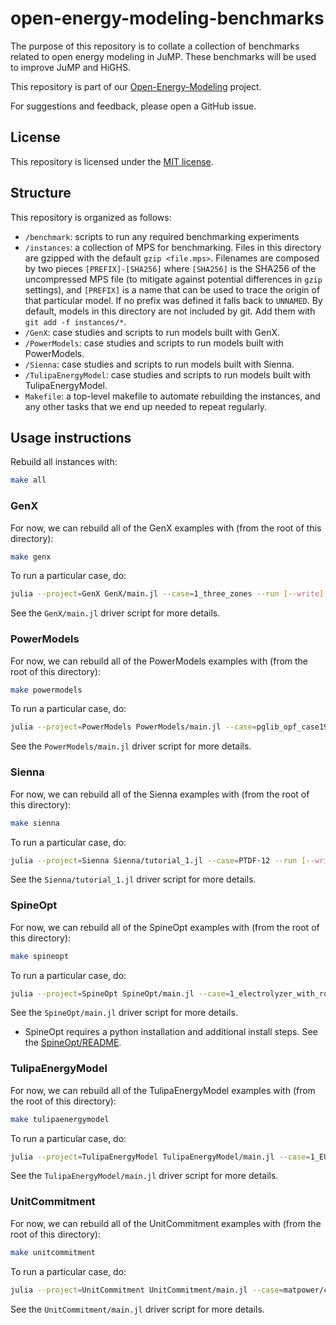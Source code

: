 # open-energy-modeling-benchmarks

The purpose of this repository is to collate a collection of benchmarks related
to open energy modeling in JuMP. These benchmarks will be used to improve JuMP
and HiGHS.

This repository is part of our [Open-Energy-Modeling](https://jump.dev/announcements/open-energy-modeling/2024/09/16/oem/)
project.

For suggestions and feedback, please open a GitHub issue.

## License

This repository is licensed under the [MIT license](https://github.com/jump-dev/open-energy-modeling-benchmarks/blob/main/LICENSE.md).

## Structure

This repository is organized as follows:

 * `/benchmark`: scripts to run any required benchmarking experiments
 * `/instances`: a collection of MPS for benchmarking. Files in this directory
   are gzipped with the default `gzip <file.mps>`. Filenames are composed by
   two pieces `[PREFIX]-[SHA256]` where `[SHA256]` is the SHA256 of
   the uncompressed MPS file (to mitigate against potential differences in
   `gzip` settings), and `[PREFIX]` is a name that can be used to
   trace the origin of that particular model. If no prefix was defined it
   falls back to `UNNAMED`. By default, models in this
   directory are not included by git. Add them with `git add -f instances/*`.
 * `/GenX`: case studies and scripts to run models built with GenX.
 * `/PowerModels`: case studies and scripts to run models built with
 PowerModels.
 * `/Sienna`: case studies and scripts to run models built with Sienna.
 * `/TulipaEnergyModel`: case studies and scripts to run models built with
 TulipaEnergyModel.
 * `Makefile`: a top-level makefile to automate rebuilding the instances, and
   any other tasks that we end up needed to repeat regularly.

## Usage instructions

Rebuild all instances with:

```sh
make all
```

### GenX

For now, we can rebuild all of the GenX examples with (from the root of this
directory):

```sh
make genx
```

To run a particular case, do:

```sh
julia --project=GenX GenX/main.jl --case=1_three_zones --run [--write]
```

See the `GenX/main.jl` driver script for more details.

### PowerModels

For now, we can rebuild all of the PowerModels examples with (from the root of
this directory):

```sh
make powermodels
```

To run a particular case, do:

```sh
julia --project=PowerModels PowerModels/main.jl --case=pglib_opf_case1951_rte.m --run [--write]
```

See the `PowerModels/main.jl` driver script for more details.

### Sienna

For now, we can rebuild all of the Sienna examples with (from the root of this
directory):

```sh
make sienna
```

To run a particular case, do:

```sh
julia --project=Sienna Sienna/tutorial_1.jl --case=PTDF-12 --run [--write]
```

See the `Sienna/tutorial_1.jl` driver script for more details.

### SpineOpt

For now, we can rebuild all of the SpineOpt examples with (from the
root of this directory):

```sh
make spineopt
```

To run a particular case, do:

```sh
julia --project=SpineOpt SpineOpt/main.jl --case=1_electrolyzer_with_rolling_horizon.json --run [--write]
```

See the `SpineOpt/main.jl` driver script for more details.

* SpineOpt requires a python installation and additional install steps.
See the [SpineOpt/README](https://github.com/jump-dev/open-energy-modeling-benchmarks/blob/main/SpineOpt/README.md).


### TulipaEnergyModel

For now, we can rebuild all of the TulipaEnergyModel examples with (from the
root of this directory):

```sh
make tulipaenergymodel
```

To run a particular case, do:

```sh
julia --project=TulipaEnergyModel TulipaEnergyModel/main.jl --case=1_EU_investment_simple --run [--write]
```

See the `TulipaEnergyModel/main.jl` driver script for more details.

### UnitCommitment

For now, we can rebuild all of the UnitCommitment examples with (from the
root of this directory):

```sh
make unitcommitment
```

To run a particular case, do:

```sh
julia --project=UnitCommitment UnitCommitment/main.jl --case=matpower/case1888rte/2017-01-01 --run [--write]
```

See the `UnitCommitment/main.jl` driver script for more details.
